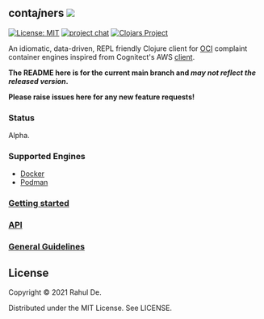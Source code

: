 ## conta*j*ners [![](https://github.com/lispyclouds/contajners/workflows/Tests/badge.svg)](https://github.com/lispyclouds/contajners/actions?query=workflow%3ATests)

[![License: MIT](https://img.shields.io/badge/license-MIT-blue.svg?style=flat)](https://choosealicense.com/licenses/mit/)
[![project chat](https://img.shields.io/badge/slack-join_chat-brightgreen.svg)](https://clojurians.slack.com/messages/C0PME9N9X)
[![Clojars Project](https://img.shields.io/clojars/v/org.clojars.lispyclouds/contajners.svg)](https://clojars.org/org.clojars.lispyclouds/contajners)

An idiomatic, data-driven, REPL friendly Clojure client for [OCI](https://opencontainers.org/) complaint container engines inspired from Cognitect's AWS [client](https://github.com/cognitect-labs/aws-api).

**The README here is for the current main branch and _may not reflect the released version_.**

**Please raise issues here for any new feature requests!**

### Status
Alpha.

### Supported Engines
- [Docker](https://www.docker.com/)
- [Podman](https://podman.io/)

### [Getting started](/doc/000-getting-started.md)
### [API](/doc/001-api.md)
### [General Guidelines](/doc/002-general-guidelines.md)

## License

Copyright © 2021 Rahul De.

Distributed under the MIT License. See LICENSE.
